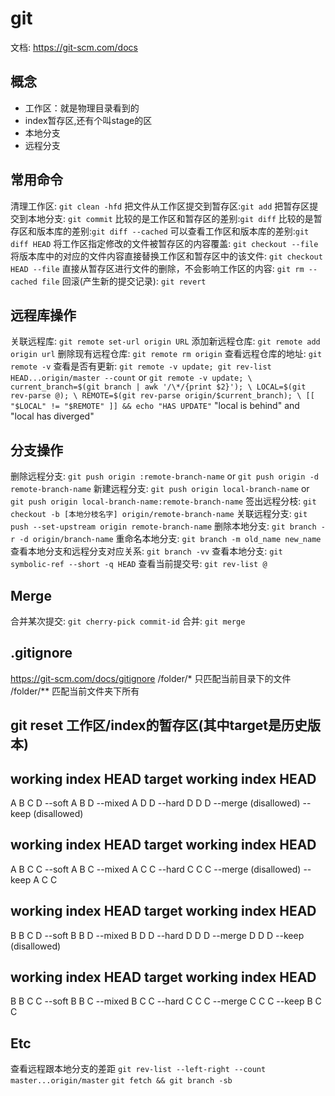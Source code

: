 # git 
文档: https://git-scm.com/docs
## 概念
- 工作区：就是物理目录看到的
- index暂存区,还有个叫stage的区
- 本地分支
- 远程分支
## 常用命令
清理工作区: `git clean -hfd`
把文件从工作区提交到暂存区:`git add`
把暂存区提交到本地分支: `git commit`
比较的是工作区和暂存区的差别:`git diff`
比较的是暂存区和版本库的差别:`git diff --cached`
可以查看工作区和版本库的差别:`git diff HEAD`
将工作区指定修改的文件被暂存区的内容覆盖: `git checkout --file`
将版本库中的对应的文件内容直接替换工作区和暂存区中的该文件: `git checkout HEAD --file`
直接从暂存区进行文件的删除，不会影响工作区的内容: `git rm --cached file`
回滚(产生新的提交记录):  `git revert`
## 远程库操作
关联远程库: `git remote set-url origin URL`
添加新远程仓库: `git remote add origin url`
删除现有远程仓库: `git remote rm origin`
查看远程仓库的地址: `git remote -v`
查看是否有更新: 
    `git remote -v update; git rev-list HEAD...origin/master --count`
    or 
    ```
    git remote -v update; \
    current_branch=$(git branch | awk '/\*/{print $2}'); \
    LOCAL=$(git rev-parse @); \
    REMOTE=$(git rev-parse origin/$current_branch); \
    [[ "$LOCAL" != "$REMOTE" ]] && echo "HAS UPDATE"
    ```
"local is behind" and "local has diverged"
## 分支操作
删除远程分支: `git push origin :remote-branch-name` or `git push origin -d remote-branch-name`
新建远程分支: `git push origin local-branch-name` or `git push origin local-branch-name:remote-branch-name`
签出远程分枝: `git checkout -b [本地分枝名字] origin/remote-branch-name`
关联远程分支: `git push --set-upstream origin remote-branch-name`
删除本地分支: `git branch -r -d origin/branch-name`
重命名本地分支: `git branch -m old_name new_name`
查看本地分支和远程分支对应关系: `git branch -vv`
查看本地分支: `git symbolic-ref --short -q HEAD`
查看当前提交号: `git rev-list @`
## Merge
合并某次提交: `git cherry-pick commit-id`
合并: `git merge`
## .gitignore
https://git-scm.com/docs/gitignore
/folder/* 只匹配当前目录下的文件
/folder/** 匹配当前文件夹下所有

## git reset 工作区/index的暂存区(其中target是历史版本)
working index HEAD target         working index HEAD
----------------------------------------------------
A       B     C    D     --soft   A       B     D
                            --mixed  A       D     D
                            --hard   D       D     D
                            --merge (disallowed)
                            --keep  (disallowed)

working index HEAD target         working index HEAD
----------------------------------------------------
A       B     C    C     --soft   A       B     C
                            --mixed  A       C     C
                            --hard   C       C     C
                            --merge (disallowed)
                            --keep   A       C     C

working index HEAD target         working index HEAD
----------------------------------------------------
B       B     C    D     --soft   B       B     D
                            --mixed  B       D     D
                            --hard   D       D     D
                            --merge  D       D     D
                            --keep  (disallowed)

working index HEAD target         working index HEAD
----------------------------------------------------
B       B     C    C     --soft   B       B     C
                            --mixed  B       C     C
                            --hard   C       C     C
                            --merge  C       C     C
                            --keep   B       C     C
## Etc
查看远程跟本地分支的差距
`git rev-list --left-right --count master...origin/master`
`git fetch && git branch -sb`